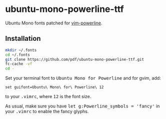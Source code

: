 ubuntu-mono-powerline-ttf
=========================

Ubuntu Mono fonts patched for [vim-powerline](https://github.com/Lokaltog/vim-powerline/).

Installation
-------------------------
```bash
mkdir ~/.fonts
cd ~/.fonts
git clone https://github.com/pdf/ubuntu-mono-powerline-ttf.git
fc-cache -vf
cd -
```

Set your terminal font to <tt>Ubuntu Mono for Powerline</tt> and for gvim, add:
```
set guifont=Ubuntu\ Mono\ for\ Powerline\ 12
```
to your <tt>.vimrc</tt>, where <tt>12</tt> is the font size.

As usual, make sure you have <tt>let g:Powerline_symbols = 'fancy'</tt> in your
<tt>.vimrc</tt> to enable the fancy glyphs.
